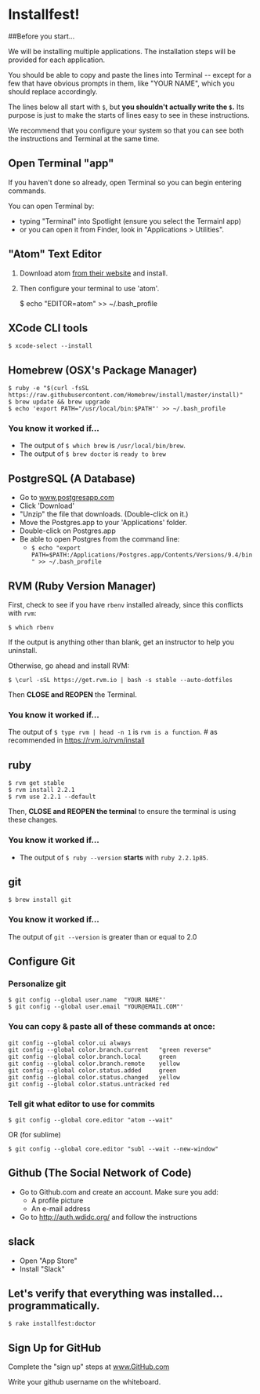 
# Installfest!

##Before you start...

We will be installing multiple applications.  The installation steps will be provided for each application.

You should be able to copy and paste the lines into Terminal -- except for a few that have obvious prompts in them, like "YOUR NAME", which you should replace accordingly.

The lines below all start with `$`, but **you shouldn't actually write the `$`.** Its purpose is just to make the starts of lines easy to see in these instructions.

We recommend that you configure your system so that you can see both the instructions and Terminal at the same time.

## Open Terminal "app"

If you haven't done so already, open Terminal so you can begin entering commands.

You can open Terminal by:
- typing "Terminal" into Spotlight (ensure you select the Termainl app)
- or you can open it from Finder, look in "Applications > Utilities".
    
## "Atom" Text Editor

1. Download atom [from their website](https://atom.io) and install.
2. Then configure your terminal to use 'atom'.

    $ echo "EDITOR=atom" >> ~/.bash_profile

## XCode CLI tools
    $ xcode-select --install
## Homebrew (OSX's Package Manager)
    $ ruby -e "$(curl -fsSL https://raw.githubusercontent.com/Homebrew/install/master/install)"
    $ brew update && brew upgrade
    $ echo 'export PATH="/usr/local/bin:$PATH"' >> ~/.bash_profile

### You know it worked if...

- The output of `$ which brew` is `/usr/local/bin/brew`.
- The output of `$ brew doctor` is `ready to brew`
        
## PostgreSQL (A Database)

- Go to www.postgresapp.com
- Click 'Download'
- "Unzip" the file that downloads. (Double-click on it.)
- Move the Postgres.app to your 'Applications' folder.
- Double-click on Postgres.app
- Be able to open Postgres from the command line:
  - `$ echo "export PATH=$PATH:/Applications/Postgres.app/Contents/Versions/9.4/bin" >> ~/.bash_profile`
          
## RVM (Ruby Version Manager)

First, check to see if you have `rbenv` installed already, since this conflicts with `rvm`:

    $ which rbenv

If the output is anything other than blank, get an instructor to help you uninstall.


Otherwise, go ahead and install RVM:

    $ \curl -sSL https://get.rvm.io | bash -s stable --auto-dotfiles

Then **CLOSE and REOPEN** the Terminal.


### You know it worked if...
The output of `$ type rvm | head -n 1` is `rvm is a function`.  # as recommended in https://rvm.io/rvm/install
## ruby

    $ rvm get stable
    $ rvm install 2.2.1
    $ rvm use 2.2.1 --default

Then, **CLOSE and REOPEN the terminal** to ensure the terminal is using these changes.


### You know it worked if...

* The output of `$ ruby --version` **starts** with `ruby 2.2.1p85`.
        
## git
    $ brew install git

### You know it worked if...
The output of `git --version` is greater than or equal to 2.0

## Configure Git

### Personalize git
    $ git config --global user.name  "YOUR NAME"'
    $ git config --global user.email "YOUR@EMAIL.COM"'
          

### You can copy & paste all of these commands at once:
    git config --global color.ui always
    git config --global color.branch.current   "green reverse"
    git config --global color.branch.local     green
    git config --global color.branch.remote    yellow
    git config --global color.status.added     green
    git config --global color.status.changed   yellow
    git config --global color.status.untracked red


### Tell git what editor to use for commits

    $ git config --global core.editor "atom --wait"

OR (for sublime)

    $ git config --global core.editor "subl --wait --new-window"

## Github (The Social Network of Code)

- Go to Github.com and create an account. Make sure you add:
  - A profile picture
  - An e-mail address
- Go to http://auth.wdidc.org/ and follow the instructions
        
## slack

- Open "App Store"
- Install "Slack"
          

## Let's verify that everything was installed... programmatically.

    $ rake installfest:doctor

## Sign Up for GitHub

Complete the "sign up" steps at www.GitHub.com

Write your github username on the whiteboard.

